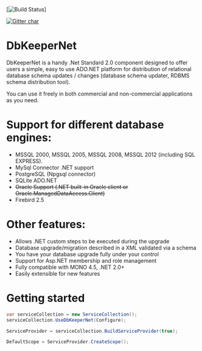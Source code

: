 [![Build Status](http://jenkinks-srv.northeurope.cloudapp.azure.com:8080/buildStatus/icon?job=DbKeeperNet/master)]

[![Gitter char](https://badges.gitter.im/gitterHQ/gitter.png)](https://gitter.im/dbkeepernet/Lobby)

# DbKeeperNet

DbKeeperNet is a handy .Net Standard 2.0 component designed to offer users a simple, 
easy to use ADO.NET platform for distribution of relational database schema updates 
/ changes (database schema updater, RDBMS schema distribution tool).

You can use it freely in both commercial and non-commercial applications as you need.

# Support for different database engines:

* MSSQL 2000, MSSQL 2005, MSSQL 2008, MSSQL 2012 (including SQL EXPRESS).
* MySql Connector .NET support
* PostgreSQL (Npgsql connector)
* SQLite ADO.NET
* ~~Oracle Support (.NET built-in Oracle client or Oracle.ManagedDataAccess.Client)~~
* Firebird 2.5

# Other features:

* Allows .NET custom steps to be executed during the upgrade
* Database upgrade/migration described in a XML validated via a schema
* You have your database upgrade fully under your control
* Support for Asp.NET membership and role management
* Fully compatible with MONO 4.5, .NET 2.0+
* Easily extensible for new features

# Getting started

```csharp
var serviceCollection = new ServiceCollection();
serviceCollection.UseDbKeeperNet(Configure);

ServiceProvider = serviceCollection.BuildServiceProvider(true);

DefaultScope = ServiceProvider.CreateScope();
```
